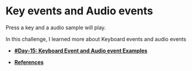 # Key events and Audio events

Press a key and a audio sample will play.

In this challenge, I learned more about Keyboard events and audio events

- **[#Day-15: Keyboard Event and Audio event Examples](https://romariocoimbrac.github.io/100-days-of-code-challenge/src/day-015-playing-a-sound/)**

- **[References](https://www.w3schools.com/jsref/obj_keyboardevent.asp)**
